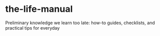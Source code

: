 # the-life-manual
Preliminary knowledge we learn too late: how-to guides, checklists, and practical tips for everyday
